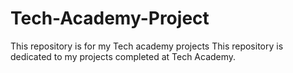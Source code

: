 # Tech-Academy-Project
This repository is for my Tech academy projects
This repository is dedicated to my projects completed at Tech Academy.
